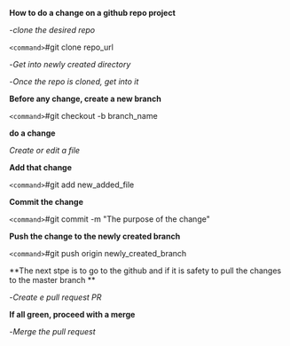 **How to do a change on a github repo project**


-*clone the desired repo*

`<command>`#git clone repo_url

-*Get into newly created directory*

-*Once the repo is cloned, get into it*

**Before any change, create a new branch**

`<command>`#git checkout -b branch_name

**do a change**

*Create or edit a file*

**Add that change**

`<command>`#git add new_added_file

**Commit the change**

`<command>`#git commit -m "The purpose of the change"

**Push the change to the newly created branch**

`<command>`#git push origin newly_created_branch

**The next stpe is to go to the github and if it is safety to pull the changes to the master branch **

-*Create e pull request PR*

**If all green, proceed with a merge**

-*Merge the pull request*





